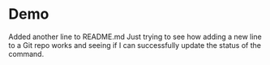 # Demo
Added another line to README.md
Just trying to see how adding a new line to a Git repo works and seeing if I can successfully update the status of the command. 
